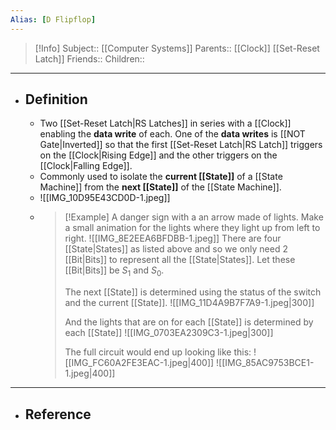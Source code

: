 ```yaml
---
Alias: [D Flipflop]
---
```

> [!Info]
> Subject:: [[Computer Systems]]
> Parents:: [[Clock]] [[Set-Reset Latch]]
> Friends:: 
> Children:: 
---
- ## Definition
	- Two [[Set-Reset Latch|RS Latches]] in series with a [[Clock]] enabling the **data write** of each. One of the **data writes** is [[NOT Gate|Inverted]] so that the first [[Set-Reset Latch|RS Latch]] triggers on the [[Clock|Rising Edge]] and the other triggers on the [[Clock|Falling Edge]].
	- Commonly used to isolate the **current [[State]]** of a [[State Machine]]  from the **next [[State]]** of the [[State Machine]].
	- ![[IMG_10D95E43CD0D-1.jpeg]]
	- > [!Example]
	  > A danger sign with a an arrow made of lights. Make a small animation for the lights where they light up from left to right.
	  > ![[IMG_8E2EEA6BFDBB-1.jpeg]]
	  > There are four [[State|States]] as listed above and so we only need 2 [[Bit|Bits]] to represent all the [[State|States]]. Let these [[Bit|Bits]] be $S_{1}$ and $S_{0}$.
	  > 
	  > The next [[State]] is determined using the status of the switch and the current [[State]].
	  > ![[IMG_11D4A9B7F7A9-1.jpeg|300]]
	  > 
	  > And the lights that are on for each [[State]] is determined by each [[State]]
	  > ![[IMG_0703EA2309C3-1.jpeg|300]]
	  > 
	  > The full circuit would end up looking like this:
	  > ![[IMG_FC60A2FE3EAC-1.jpeg|400]]
	  > ![[IMG_85AC9753BCE1-1.jpeg|400]]
---
- ## Reference